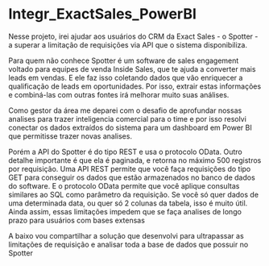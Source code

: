 # Integr_ExactSales_PowerBI
Nesse projeto, irei ajudar aos usuários do CRM da Exact Sales - o Spotter - a superar a limitação de requisições via API que o sistema disponibiliza.

Para quem não conhece Spotter  é um software de sales engagement voltado para equipes de venda Inside Sales, que te ajuda a converter mais leads em vendas. E ele faz isso coletando dados que vão enriquecer a qualificação de leads em oportunidades. Por isso, extrair estas informações e combiná-las com outras fontes irá melhorar muito suas análises.

Como gestor da área me deparei com o desafio de aprofundar nossas analises para trazer inteligencia comercial para o time e por isso resolvi conectar os dados extraídos do sistema para um dashboard em Power BI que permitisse trazer novas analises.

Porém a API do Spotter é do tipo REST e usa o protocolo OData. Outro detalhe importante é que ela é paginada, e retorna no máximo 500 registros por requisição. Uma API REST permite que você faça requisições do tipo GET para conseguir os dados que estão armazenados no banco de dados do software. E o protocolo OData permite que você aplique consultas similares ao SQL como parâmetro da requisição. Se você só quer dados de uma determinada data, ou quer só 2 colunas da tabela, isso é muito útil. Ainda assim, essas limitações impedem que se faça analises de longo prazo para usuários com bases extensas

A baixo vou compartilhar a solução que desenvolvi para ultrapassar as limitações de requisição e analisar toda a base de dados que possuir no Spotter
